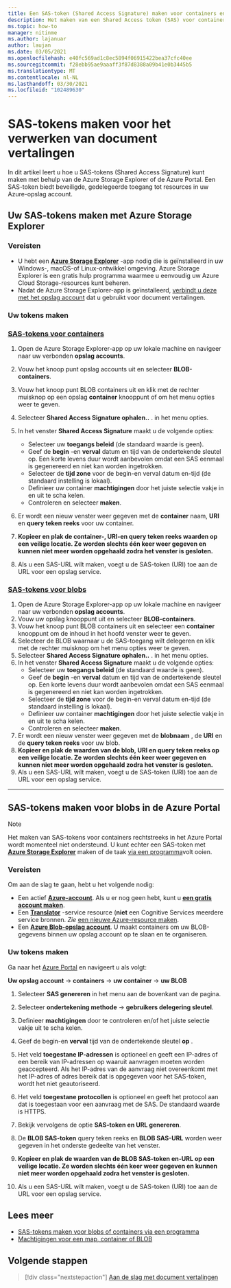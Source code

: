 ```yaml
---
title: Een SAS-token (Shared Access Signature) maken voor containers en blobs met micro soft Storage Explorer
description: Het maken van een Shared Access token (SAS) voor containers en blobs met micro soft Storage Explorer en de Azure Portal
ms.topic: how-to
manager: nitinme
ms.author: lajanuar
author: laujan
ms.date: 03/05/2021
ms.openlocfilehash: e40fc569ad1c8ec5894f06915422bea37cfc40ee
ms.sourcegitcommit: f28ebb95ae9aaaff3f87d8388a09b41e0b3445b5
ms.translationtype: MT
ms.contentlocale: nl-NL
ms.lasthandoff: 03/30/2021
ms.locfileid: "102489630"
---
```

# <a name="create-sas-tokens-for-document-translation-processing"></a>SAS-tokens maken voor het verwerken van document vertalingen

In dit artikel leert u hoe u SAS-tokens (Shared Access Signature) kunt maken met behulp van de Azure Storage Explorer of de Azure Portal. Een SAS-token biedt beveiligde, gedelegeerde toegang tot resources in uw Azure-opslag account.

## <a name="create-your-sas-tokens-with-azure-storage-explorer"></a>Uw SAS-tokens maken met Azure Storage Explorer

### <a name="prerequisites"></a>Vereisten

* U hebt een [**Azure Storage Explorer**](../../../vs-azure-tools-storage-manage-with-storage-explorer.md) -app nodig die is geïnstalleerd in uw Windows-, macOS-of Linux-ontwikkel omgeving. Azure Storage Explorer is een gratis hulp programma waarmee u eenvoudig uw Azure Cloud Storage-resources kunt beheren.
* Nadat de Azure Storage Explorer-app is geïnstalleerd, [verbindt u deze met het opslag account](../../../vs-azure-tools-storage-manage-with-storage-explorer.md?tabs=windows#connect-to-a-storage-account-or-service) dat u gebruikt voor document vertalingen.

### <a name="create-your-tokens"></a>Uw tokens maken

### <a name="sas-tokens-for-containers"></a>[SAS-tokens voor containers](#tab/Containers)

1. Open de Azure Storage Explorer-app op uw lokale machine en navigeer naar uw verbonden **opslag accounts**.
1. Vouw het knoop punt opslag accounts uit en selecteer **BLOB-containers**.
1. Vouw het knoop punt BLOB containers uit en klik met de rechter muisknop op een opslag **container** knooppunt of om het menu opties weer te geven.
1. Selecteer **Shared Access Signature ophalen..** . in het menu opties.
1. In het venster **Shared Access Signature** maakt u de volgende opties:
    * Selecteer uw **toegangs beleid** (de standaard waarde is geen).
    * Geef de **begin** -en **verval** datum en tijd van de ondertekende sleutel op. Een korte levens duur wordt aanbevolen omdat een SAS eenmaal is gegenereerd en niet kan worden ingetrokken.
    * Selecteer de **tijd zone** voor de begin-en verval datum en-tijd (de standaard instelling is lokaal).
    * Definieer uw container **machtigingen** door het juiste selectie vakje in en uit te scha kelen.
    * Controleren en selecteer **maken**.

1. Er wordt een nieuw venster weer gegeven met de **container** naam, **URI** en **query teken reeks** voor uw container.  
1. **Kopieer en plak de container-, URI-en query teken reeks waarden op een veilige locatie. Ze worden slechts één keer weer gegeven en kunnen niet meer worden opgehaald zodra het venster is gesloten.**
1. Als u een SAS-URL wilt maken, voegt u de SAS-token (URI) toe aan de URL voor een opslag service.

### <a name="sas-tokens-for-blobs"></a>[SAS-tokens voor blobs](#tab/blobs)

1. Open de Azure Storage Explorer-app op uw lokale machine en navigeer naar uw verbonden **opslag accounts**.
1. Vouw uw opslag knooppunt uit en selecteer **BLOB-containers**.
1. Vouw het knoop punt BLOB containers uit en selecteer een **container** knooppunt om de inhoud in het hoofd venster weer te geven.
1. Selecteer de BLOB waarnaar u de SAS-toegang wilt delegeren en klik met de rechter muisknop om het menu opties weer te geven.
1. Selecteer **Shared Access Signature ophalen..** . in het menu opties.
1. In het venster **Shared Access Signature** maakt u de volgende opties:
    * Selecteer uw **toegangs beleid** (de standaard waarde is geen).
    * Geef de **begin** -en **verval** datum en tijd van de ondertekende sleutel op. Een korte levens duur wordt aanbevolen omdat een SAS eenmaal is gegenereerd en niet kan worden ingetrokken.
    * Selecteer de **tijd zone** voor de begin-en verval datum en-tijd (de standaard instelling is lokaal).
    * Definieer uw container **machtigingen** door het juiste selectie vakje in en uit te scha kelen.
    * Controleren en selecteer **maken**.
1. Er wordt een nieuw venster weer gegeven met de **blobnaam** , de **URI** en de **query teken reeks** voor uw blob.  
1. **Kopieer en plak de waarden van de blob, URI en query teken reeks op een veilige locatie. Ze worden slechts één keer weer gegeven en kunnen niet meer worden opgehaald zodra het venster is gesloten.**
1. Als u een SAS-URL wilt maken, voegt u de SAS-token (URI) toe aan de URL voor een opslag service.

---

## <a name="create-sas-tokens-for-blobs-in-the-azure-portal"></a>SAS-tokens maken voor blobs in de Azure Portal

> [!NOTE]
> Het maken van SAS-tokens voor containers rechtstreeks in het Azure Portal wordt momenteel niet ondersteund. U kunt echter een SAS-token met [**Azure Storage Explorer**](#create-your-sas-tokens-with-azure-storage-explorer) maken of de taak [via een programma](../../../storage/blobs/sas-service-create.md)volt ooien.

<!-- markdownlint-disable MD024 -->
### <a name="prerequisites"></a>Vereisten

Om aan de slag te gaan, hebt u het volgende nodig:

* Een actief [**Azure-account**](https://azure.microsoft.com/free/cognitive-services/).  Als u er nog geen hebt, kunt u [**een gratis account maken**](https://azure.microsoft.com/free/).
* Een [**Translator**](https://ms.portal.azure.com/#create/Microsoft) -service resource (**niet** een Cognitive Services meerdere service bronnen.  *Zie* [een nieuwe Azure-resource maken](../../cognitive-services-apis-create-account.md#create-a-new-azure-cognitive-services-resource).  
* Een [**Azure Blob-opslag account**](https://ms.portal.azure.com/#create/Microsoft.StorageAccount-ARM). U maakt containers om uw BLOB-gegevens binnen uw opslag account op te slaan en te organiseren.

### <a name="create-your-tokens"></a>Uw tokens maken

Ga naar het [Azure Portal](https://ms.portal.azure.com/#home) en navigeert u als volgt:  

 **Uw opslag account** → **containers** → **uw container** → **uw BLOB**

1. Selecteer **SAS genereren** in het menu aan de bovenkant van de pagina.

1. Selecteer **ondertekening methode** → **gebruikers delegering sleutel**.

1. Definieer **machtigingen** door te controleren en/of het juiste selectie vakje uit te scha kelen.

1. Geef de begin-en **verval** tijd van de ondertekende sleutel **op** .

1. Het veld **toegestane IP-adressen** is optioneel en geeft een IP-adres of een bereik van IP-adressen op waaruit aanvragen moeten worden geaccepteerd. Als het IP-adres van de aanvraag niet overeenkomt met het IP-adres of adres bereik dat is opgegeven voor het SAS-token, wordt het niet geautoriseerd.

1. Het veld **toegestane protocollen** is optioneel en geeft het protocol aan dat is toegestaan voor een aanvraag met de SAS. De standaard waarde is HTTPS.

1. Bekijk vervolgens de optie **SAS-token en URL genereren**.

1. De **BLOB SAS-token** query teken reeks en **BLOB SAS-URL** worden weer gegeven in het onderste gedeelte van het venster.  

1. **Kopieer en plak de waarden van de BLOB SAS-token en-URL op een veilige locatie. Ze worden slechts één keer weer gegeven en kunnen niet meer worden opgehaald zodra het venster is gesloten.**

1. Als u een SAS-URL wilt maken, voegt u de SAS-token (URI) toe aan de URL voor een opslag service.

## <a name="learn-more"></a>Lees meer

* [SAS-tokens maken voor blobs of containers via een programma](../../../storage/blobs/sas-service-create.md)
* [Machtigingen voor een map, container of BLOB](/rest/api/storageservices/create-service-sas#permissions-for-a-directory-container-or-blob)

## <a name="next-steps"></a>Volgende stappen

> [!div class="nextstepaction"]
> [Aan de slag met document vertalingen](get-started-with-document-translation.md)
>
>